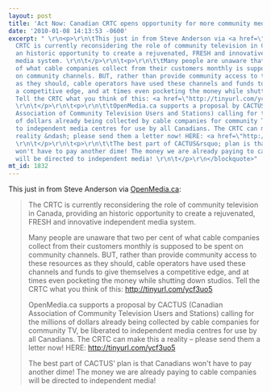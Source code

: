 ```yaml
---
layout: post
title: 'Act Now: Canadian CRTC opens opportunity for more community media funding'
date: '2010-01-08 14:13:53 -0600'
excerpt: " \r\n<p>\r\n\tThis just in from Steve Anderson via <a href=\"http://www.openmedia.ca\">OpenMedia.ca</a>:\r\n</p>\r\n<blockquote>\r\n\t<p>\r\n\t\tThe
  CRTC is currently reconsidering the role of community television in Canada, providing
  an historic opportunity to create a rejuvenated, FRESH and innovative independent
  media system. \r\n\t</p>\r\n\t<p>\r\n\t\tMany people are unaware that two per cent
  of what cable companies collect from their customers monthly is supposed to be spent
  on community channels. BUT, rather than provide community access to these resources
  as they should, cable operators have used these channels and funds to give themselves
  a competitive edge, and at times even pocketing the money while shutting down studios.
  Tell the CRTC what you think of this: <a href=\"http://tinyurl.com/ycf3uo5\">http://tinyurl.com/ycf3uo5</a>
  \r\n\t</p>\r\n\t<p>\r\n\t\tOpenMedia.ca supports a proposal by CACTUS (Canadian
  Association of Community Television Users and Stations) calling for the millions
  of dollars already being collected by cable companies for community TV, be liberated
  to independent media centres for use by all Canadians. The CRTC can make this a
  reality &ndash; please send them a letter now! HERE: <a href=\"http://tinyurl.com/ycf3uo5\">http://tinyurl.com/ycf3uo5</a>
  \r\n\t</p>\r\n\t<p>\r\n\t\tThe best part of CACTUS&rsquo; plan is that Canadians
  won't have to pay another dime! The money we are already paying to cable companies
  will be directed to independent media! \r\n\t</p>\r\n</blockquote>"
mt_id: 1832
---
```

 
<p>
	This just in from Steve Anderson via <a href="http://www.openmedia.ca">OpenMedia.ca</a>:
</p>
<blockquote>
	<p>
		The CRTC is currently reconsidering the role of community television in Canada, providing an historic opportunity to create a rejuvenated, FRESH and innovative independent media system. 
	</p>
	<p>
		Many people are unaware that two per cent of what cable companies collect from their customers monthly is supposed to be spent on community channels. BUT, rather than provide community access to these resources as they should, cable operators have used these channels and funds to give themselves a competitive edge, and at times even pocketing the money while shutting down studios. Tell the CRTC what you think of this: <a href="http://tinyurl.com/ycf3uo5">http://tinyurl.com/ycf3uo5</a> 
	</p>
	<p>
		OpenMedia.ca supports a proposal by CACTUS (Canadian Association of Community Television Users and Stations) calling for the millions of dollars already being collected by cable companies for community TV, be liberated to independent media centres for use by all Canadians. The CRTC can make this a reality &ndash; please send them a letter now! HERE: <a href="http://tinyurl.com/ycf3uo5">http://tinyurl.com/ycf3uo5</a> 
	</p>
	<p>
		The best part of CACTUS&rsquo; plan is that Canadians won't have to pay another dime! The money we are already paying to cable companies will be directed to independent media! 
	</p>
</blockquote>

<!--break-->
